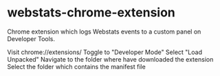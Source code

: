 # webstats-chrome-extension
Chrome extension which logs Webstats events to a custom panel on Developer Tools.

Visit chrome://extensions/
Toggle to "Developer Mode"
Select "Load Unpacked"
Navigate to the folder where have downloaded the extension
Select the folder which contains the manifest file
